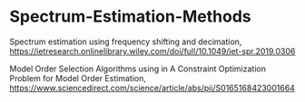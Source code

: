 # Spectrum-Estimation-Methods

Spectrum estimation using frequency shifting and decimation, https://ietresearch.onlinelibrary.wiley.com/doi/full/10.1049/iet-spr.2019.0306

Model Order Selection Algorithms using in A Constraint Optimization Problem for Model Order Estimation, https://www.sciencedirect.com/science/article/abs/pii/S0165168423001664